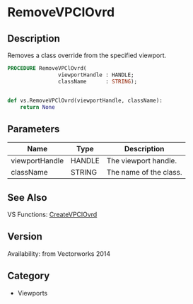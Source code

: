 # RemoveVPClOvrd

## Description
Removes a class override from the specified viewport.

```pascal
PROCEDURE RemoveVPClOvrd(
				viewportHandle : HANDLE;
				className      : STRING);
```

```python

def vs.RemoveVPClOvrd(viewportHandle, className):
    return None
```

## Parameters
|Name|Type|Description|
|---|---|---|
|viewportHandle|HANDLE|The viewport handle.|
|className|STRING|The name of the class.|

## See Also
VS Functions:
[CreateVPClOvrd](CreateVPClOvrd.md)

## Version
Availability: from Vectorworks 2014
## Category
* Viewports

